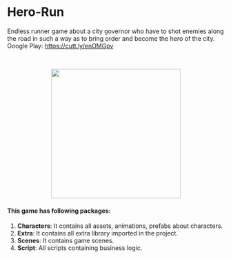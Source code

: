 # Hero-Run

Endless runner game about a city governor who have to shot enemies along the road in such a way as to bring order and become the hero of the city.
<br>
Google Play: https://cutt.ly/enOMGpv

<br>
<p align="center">
  <img src="readme/herorun.gif" width="300">
</p>

#### This game has following packages:
1. **Characters**: It contains all assets, animations, prefabs about characters.
2. **Extra**: It contains all extra library imported in the project.
3. **Scenes**: It contains game scenes.
4. **Script**: All scripts containing business logic.
